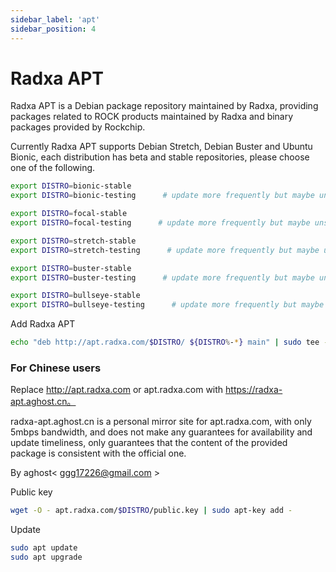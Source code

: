 ```yaml
---
sidebar_label: 'apt'
sidebar_position: 4
---
```


# Radxa APT

Radxa APT is a Debian package repository maintained by Radxa, providing packages related to ROCK products maintained by Radxa and binary packages provided by Rockchip.

Currently Radxa APT supports Debian Stretch, Debian Buster and Ubuntu Bionic, each distribution has beta and stable repositories, please choose one of the following.
```bash
export DISTRO=bionic-stable
export DISTRO=bionic-testing      # update more frequently but maybe unstable

export DISTRO=focal-stable
export DISTRO=focal-testing      # update more frequently but maybe unstable

export DISTRO=stretch-stable
export DISTRO=stretch-testing      # update more frequently but maybe unstable

export DISTRO=buster-stable
export DISTRO=buster-testing      # update more frequently but maybe unstable

export DISTRO=bullseye-stable
export DISTRO=bullseye-testing      # update more frequently but maybe unstable
```

Add Radxa APT

```bash
echo "deb http://apt.radxa.com/$DISTRO/ ${DISTRO%-*} main" | sudo tee -a /etc/apt/sources.list.d/apt-radxa-com.list
```

### For Chinese users

Replace http://apt.radxa.com or apt.radxa.com with https://radxa-apt.aghost.cn。

radxa-apt.aghost.cn is a personal mirror site for apt.radxa.com, with only 5mbps bandwidth, and does not make any guarantees for availability and update timeliness, only guarantees that the content of the provided package is consistent with the official one.

By aghost< ggg17226@gmail.com >

Public key

```bash
wget -O - apt.radxa.com/$DISTRO/public.key | sudo apt-key add -
```

Update

```bash
sudo apt update
sudo apt upgrade
```
